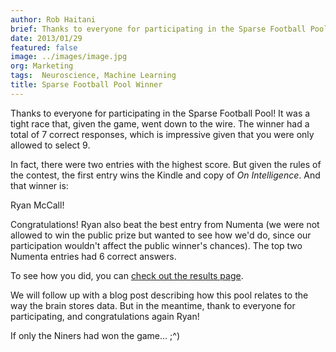 ```yaml
---
author: Rob Haitani
brief: Thanks to everyone for participating in the Sparse Football Pool!  It was a tight race that, given the game, went down to the wire.  The winner had a total
date: 2013/01/29
featured: false
image: ../images/image.jpg
org: Marketing
tags:  Neuroscience, Machine Learning
title: Sparse Football Pool Winner
---
```


Thanks to everyone for participating in the Sparse Football Pool!  It was a
tight race that, given the game, went down to the wire.  The winner had a total
of 7 correct responses, which is impressive given that you were only allowed to
select 9.

In fact, there were two entries with the highest score. But given the rules of
the contest, the first entry wins the Kindle and copy of *On Intelligence*.  And
that winner is:

Ryan McCall!

Congratulations!  Ryan also beat the best entry from Numenta (we were not
allowed to win the public prize but wanted to see how we'd do, since our
participation wouldn't affect the public winner's chances). The top two Numenta
entries had 6 correct answers.

To see how you did, you can
[check out the results page](/legal/results/sparse-football-pool-i-2013.html).

We will follow up with a blog post describing how this pool relates to the way
the brain stores data. But in the meantime, thank to everyone for participating,
and congratulations again Ryan!

If only the Niners had won the game… ;^)
